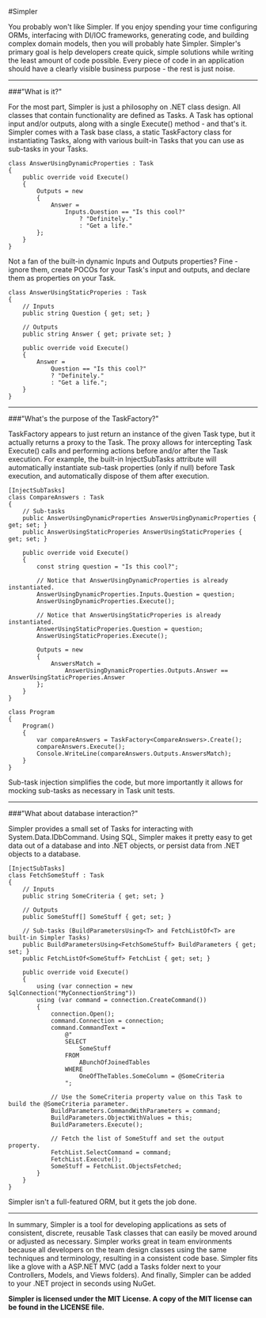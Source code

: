 #Simpler

You probably won't like Simpler.  If you enjoy spending your time configuring ORMs, interfacing with DI/IOC frameworks, generating code, and building complex domain models, then you will probably hate Simpler.  Simpler's primary goal is help developers create quick, simple solutions while writing the least amount of code possible.  Every piece of code in an application should have a clearly visible business purpose - the rest is just noise.

---

###"What is it?"

For the most part, Simpler is just a philosophy on .NET class design.  All classes that contain functionality are defined as Tasks.  A Task has optional input and/or outputs, along with a single Execute() method - and that's it.  Simpler comes with a Task base class, a static TaskFactory class for instantiating Tasks, along with various built-in Tasks that you can use as sub-tasks in your Tasks.

    class AnswerUsingDynamicProperties : Task
    {
        public override void Execute()
        {
            Outputs = new
            {
                Answer =
                    Inputs.Question == "Is this cool?"
                        ? "Definitely."
                        : "Get a life."
            };
        }
    }

Not a fan of the built-in dynamic Inputs and Outputs properties?  Fine - ignore them, create POCOs for your Task's input and outputs, and declare them as properties on your Task.

    class AnswerUsingStaticProperies : Task
    {
        // Inputs
        public string Question { get; set; }

        // Outputs
        public string Answer { get; private set; }

        public override void Execute()
        {
            Answer =
                Question == "Is this cool?"
                ? "Definitely."
                : "Get a life.";
        }
    }

---

###"What's the purpose of the TaskFactory?"

TaskFactory appears to just return an instance of the given Task type, but it actually returns a proxy to the Task.  The proxy allows for intercepting Task Execute() calls and performing actions before and/or after the Task execution.  For example, the built-in InjectSubTasks attribute will automatically instantiate sub-task properties (only if null) before Task execution, and automatically dispose of them after execution.

    [InjectSubTasks]
    class CompareAnswers : Task
    {
        // Sub-tasks
        public AnswerUsingDynamicProperties AnswerUsingDynamicProperties { get; set; }
        public AnswerUsingStaticProperies AnswerUsingStaticProperies { get; set; }

        public override void Execute()
        {
            const string question = "Is this cool?";

            // Notice that AnswerUsingDynamicProperties is already instantiated.
            AnswerUsingDynamicProperties.Inputs.Question = question;
            AnswerUsingDynamicProperties.Execute();

            // Notice that AnswerUsingStaticProperies is already instantiated.
            AnswerUsingStaticProperies.Question = question;
            AnswerUsingStaticProperies.Execute();

            Outputs = new
            {
                AnswersMatch =
                    AnswerUsingDynamicProperties.Outputs.Answer == AnswerUsingStaticProperies.Answer
            };
        }
    }

    class Program
    {
        Program()
        {
            var compareAnswers = TaskFactory<CompareAnswers>.Create();
            compareAnswers.Execute();
            Console.WriteLine(compareAnswers.Outputs.AnswersMatch);
        }
    }

Sub-task injection simplifies the code, but more importantly it allows for mocking sub-tasks as necessary in Task unit tests.

---

###"What about database interaction?"

Simpler provides a small set of Tasks for interacting with System.Data.IDbCommand.  Using SQL, Simpler makes it pretty easy to get data out of a database and into .NET objects, or persist data from .NET objects to a database.

    [InjectSubTasks]
    class FetchSomeStuff : Task
    {
        // Inputs
        public string SomeCriteria { get; set; }

        // Outputs
        public SomeStuff[] SomeStuff { get; set; }

        // Sub-tasks (BuildParametersUsing<T> and FetchListOf<T> are built-in Simpler Tasks)
        public BuildParametersUsing<FetchSomeStuff> BuildParameters { get; set; }
        public FetchListOf<SomeStuff> FetchList { get; set; }

        public override void Execute()
        {
            using (var connection = new SqlConnection("MyConnectionString"))
            using (var command = connection.CreateCommand())
            {
                connection.Open();
                command.Connection = connection;
                command.CommandText =
                    @"
                    SELECT 
                        SomeStuff
                    FROM 
                        ABunchOfJoinedTables
                    WHERE 
                        OneOfTheTables.SomeColumn = @SomeCriteria 
                    ";

                // Use the SomeCriteria property value on this Task to build the @SomeCriteria parameter.
                BuildParameters.CommandWithParameters = command;
                BuildParameters.ObjectWithValues = this;
                BuildParameters.Execute();

                // Fetch the list of SomeStuff and set the output property.
                FetchList.SelectCommand = command;
                FetchList.Execute();
                SomeStuff = FetchList.ObjectsFetched;
            }
        }
    }

Simpler isn't a full-featured ORM, but it gets the job done.

---

In summary, Simpler is a tool for developing applications as sets of consistent, discrete, reusable Task classes that can easily be moved around or adjusted as necessary.  Simpler works great in team environments because all developers on the team design classes using the same techniques and terminology, resulting in a consistent code base.  Simpler fits like a glove with a ASP.NET MVC (add a Tasks folder next to your Controllers, Models, and Views folders).  And finally, Simpler can be added to your .NET project in seconds using NuGet.

**Simpler is licensed under the MIT License.  A copy of the MIT license can be found in the LICENSE file.**
